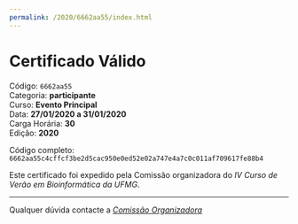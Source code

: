 ```yaml
---
permalink: /2020/6662aa55/index.html
---
```


# Certificado Válido

Código: `6662aa55`<br>
Categoria: **participante**<br>
Curso: **Evento Principal**<br>
Data: **27/01/2020 a 31/01/2020**<br>
Carga Horária: **30**<br>
Edição: **2020**<br>


Código completo: `6662aa55c4cffcf3be2d5cac950e0ed52e02a747e4a7c0c011af709617fe88b4`


Este certificado foi expedido pela Comissão organizadora do *IV Curso de Verão em Bioinformática da UFMG*.

----

Qualquer dúvida contacte a [_Comissão Organizadora_](<mailto:cursobioinfoufmg@gmail.com$subject=[Certificados]>)

